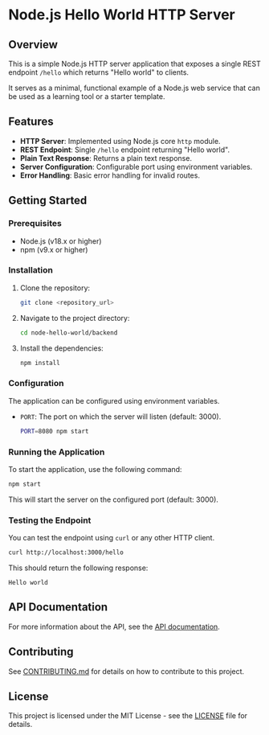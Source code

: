 # Node.js Hello World HTTP Server

## Overview

This is a simple Node.js HTTP server application that exposes a single REST endpoint `/hello` which returns "Hello world" to clients.

It serves as a minimal, functional example of a Node.js web service that can be used as a learning tool or a starter template.

## Features

-   **HTTP Server**: Implemented using Node.js core `http` module.
-   **REST Endpoint**: Single `/hello` endpoint returning "Hello world".
-   **Plain Text Response**: Returns a plain text response.
-   **Server Configuration**: Configurable port using environment variables.
-   **Error Handling**: Basic error handling for invalid routes.

## Getting Started

### Prerequisites

-   Node.js (v18.x or higher)
-   npm (v9.x or higher)

### Installation

1.  Clone the repository:

    ```bash
    git clone <repository_url>
    ```

2.  Navigate to the project directory:

    ```bash
    cd node-hello-world/backend
    ```

3.  Install the dependencies:

    ```bash
    npm install
    ```

### Configuration

The application can be configured using environment variables.

-   `PORT`: The port on which the server will listen (default: 3000).

    ```bash
    PORT=8080 npm start
    ```

### Running the Application

To start the application, use the following command:

```bash
npm start
```

This will start the server on the configured port (default: 3000).

### Testing the Endpoint

You can test the endpoint using `curl` or any other HTTP client.

```bash
curl http://localhost:3000/hello
```

This should return the following response:

```
Hello world
```

## API Documentation

For more information about the API, see the [API documentation](docs/API.md).

## Contributing

See [CONTRIBUTING.md](docs/CONTRIBUTING.md) for details on how to contribute to this project.

## License

This project is licensed under the MIT License - see the [LICENSE](LICENSE) file for details.